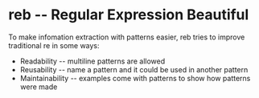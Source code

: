 # reb -- Regular Expression Beautiful

To make infomation extraction with patterns easier, reb tries to improve traditional re in some ways:

+ Readability -- multiline patterns are allowed
+ Reusability -- name a pattern and it could be used in another pattern
+ Maintainability -- examples come with patterns to show how patterns were made
